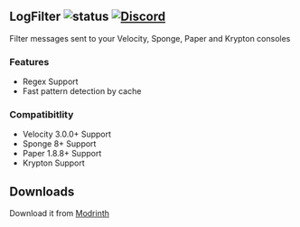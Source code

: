 ## LogFilter ![status](https://img.shields.io/github/actions/workflow/status/4drian3d/LogFilter/gradle.yml?style=flat-square) [![Discord](https://img.shields.io/discord/899740810956910683?color=7289da&label=Discord)](https://discord.gg/5NMMzK5mAn)
Filter messages sent to your Velocity, Sponge, Paper and Krypton consoles

### Features
- Regex Support
- Fast pattern detection by cache

### Compatibitlity
- Velocity 3.0.0+ Support
- Sponge 8+ Support
- Paper 1.8.8+ Support
- Krypton Support

## Downloads
Download it from [Modrinth](https://modrinth.com/plugin/logfilter)
